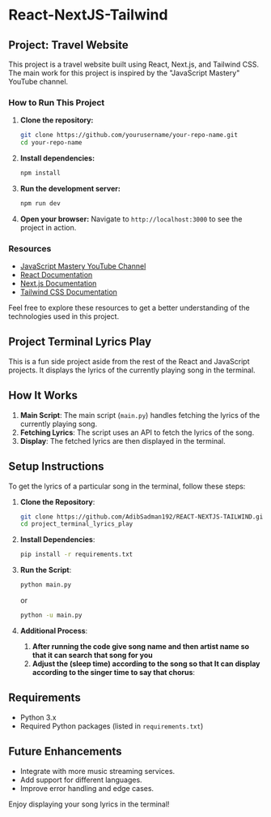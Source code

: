 # React-NextJS-Tailwind

## Project: Travel Website

This project is a travel website built using React, Next.js, and Tailwind CSS. The main work for this project is inspired by the "JavaScript Mastery" YouTube channel.

### How to Run This Project

1. **Clone the repository:**
    ```bash
    git clone https://github.com/yourusername/your-repo-name.git
    cd your-repo-name
    ```

2. **Install dependencies:**
    ```bash
    npm install
    ```

3. **Run the development server:**
    ```bash
    npm run dev
    ```

4. **Open your browser:**
    Navigate to `http://localhost:3000` to see the project in action.

### Resources

- [JavaScript Mastery YouTube Channel](https://www.youtube.com/c/JavaScriptMastery)
- [React Documentation](https://reactjs.org/docs/getting-started.html)
- [Next.js Documentation](https://nextjs.org/docs)
- [Tailwind CSS Documentation](https://tailwindcss.com/docs)

Feel free to explore these resources to get a better understanding of the technologies used in this project.

## Project Terminal Lyrics Play

This is a fun side project aside from the rest of the React and JavaScript projects. It displays the lyrics of the currently playing song in the terminal.

## How It Works

1. **Main Script**: The main script (`main.py`) handles fetching the lyrics of the currently playing song.
2. **Fetching Lyrics**: The script uses an API to fetch the lyrics of the song.
3. **Display**: The fetched lyrics are then displayed in the terminal.

## Setup Instructions

To get the lyrics of a particular song in the terminal, follow these steps:

1. **Clone the Repository**:
    ```bash
    git clone https://github.com/AdibSadman192/REACT-NEXTJS-TAILWIND.git
    cd project_terminal_lyrics_play
    ```

2. **Install Dependencies**:
    ```bash
    pip install -r requirements.txt
    ```

3. **Run the Script**:
    ```bash
    python main.py
    ```
    or
     ```bash
    python -u main.py
    ```

4. **Additional Process**:
    1. **After running the code give song name and then artist name so that it can search that song for you**
    2. **Adjust the (sleep time) according to the song so that It can display according to the singer time to say that chorus**: 

## Requirements

- Python 3.x
- Required Python packages (listed in `requirements.txt`)

## Future Enhancements

- Integrate with more music streaming services.
- Add support for different languages.
- Improve error handling and edge cases.

Enjoy displaying your song lyrics in the terminal!